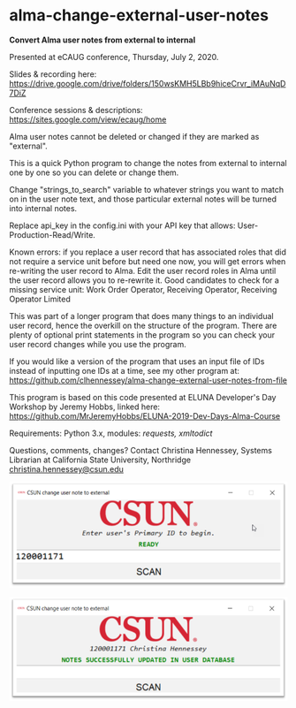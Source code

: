 # alma-change-external-user-notes
<b>Convert Alma user notes from external to internal</b>

Presented at eCAUG conference, Thursday, July 2, 2020. 

Slides & recording here: https://drive.google.com/drive/folders/150wsKMH5LBb9hiceCrvr_iMAuNqD7DiZ 

Conference sessions & descriptions: https://sites.google.com/view/ecaug/home

Alma user notes cannot be deleted or changed if they are marked as "external". 

This is a quick Python program to change the notes from external to internal one by one so you can delete or change them. 

Change "strings_to_search" variable to whatever strings you want to match on in the user note text,
and those particular external notes will be turned into internal notes.

Replace api_key in the config.ini with your API key that allows: User-Production-Read/Write.

Known errors: if you replace a user record that has associated roles that did not require 
a service unit before but need one now, you will get errors when re-writing the user record to Alma.
Edit the user record roles in Alma until the user record allows you to re-rewrite it. 
Good candidates to check for a missing service unit: 
Work Order Operator, Receiving Operator, Receiving Operator Limited

This was part of a longer program that does many things to an individual user record, hence the overkill on the
structure of the program. There are plenty of optional print statements in the program so you can check your
user record changes while you use the program.

If you would like a version of the program that uses an input file of IDs instead of inputting one IDs at a time, see my other program at: https://github.com/clhennessey/alma-change-external-user-notes-from-file

This program is based on this code presented at ELUNA Developer's Day Workshop by Jeremy Hobbs,
linked here: https://github.com/MrJeremyHobbs/ELUNA-2019-Dev-Days-Alma-Course 

Requirements: Python 3.x, modules: <i>requests, xmltodict</i>

Questions, comments, changes?
Contact Christina Hennessey, Systems Librarian at California State University, Northridge
christina.hennessey@csun.edu

![Program with ID entered](/program_with_ID_entered.png)

![Program complete](/program_complete.png)
